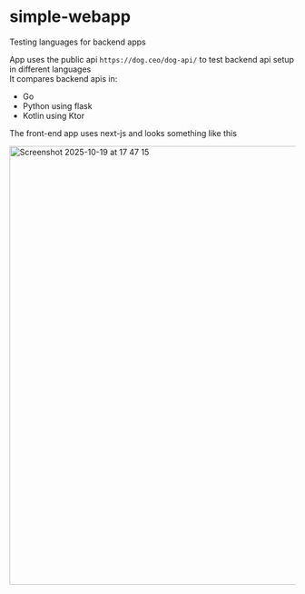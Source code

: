 # simple-webapp
Testing languages for backend apps

App uses the public api `https://dog.ceo/dog-api/` to test backend api setup in different languages  
It compares backend apis in:  
- Go
- Python using flask
- Kotlin using Ktor

The front-end app uses next-js and looks something like this

<img width="1193" height="773" alt="Screenshot 2025-10-19 at 17 47 15" src="https://github.com/user-attachments/assets/cc1ab6d5-e2a0-4294-b848-dd69d1eb077e" />



